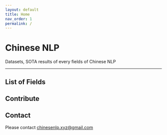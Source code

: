```yaml
---
layout: default
title: Home
nav_order: 1
permalink: /
---
```


# Chinese NLP

Datasets, SOTA results of every fields of Chinese NLP

---

## List of Fields

## Contribute

## Contact

Please contact chinesenlp.xyz@gmail.com

